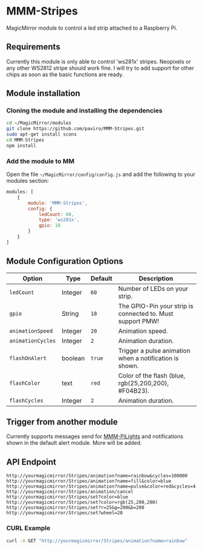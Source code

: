 # MMM-Stripes
MagicMirror module to control a led strip attached to a Raspberry Pi.


## Requirements

Currently this module is only able to control 'ws281x' stripes. Neopixels or any other WS2812 stripe should work fine. I will try to add support for other chips as soon as the basic functions are ready.

## Module installation

### Cloning the module and installing the dependencies

```bash
cd ~/MagicMirror/modules
git clone https://github.com/paviro/MMM-Stripes.git
sudo apt-get install scons
cd MMM-Stripes
npm install
```

### Add the module to MM

Open the file `~/MagicMirror/config/config.js` and add the following to your modules section:

```javascript
modules: [
    {
        module: 'MMM-Stripes',
        config: {
            ledCount: 60,
            type: 'ws281x',
            gpio: 18
        }
    }
]
```


## Module Configuration Options

<table width="100%">
    <thead>
        <tr>
            <th>Option</th>
            <th>Type</th>
            <th>Default</th>
            <th width="100%">Description</th>
        </tr>
    <thead>
    <tbody>
        <tr>
            <td><code>ledCount</code></td>
            <td>Integer</td>
            <td><code>60</code></td>
            <td>Number of LEDs on your strip.</td>
        </tr>
        <tr>
            <td><code>gpio</code></td>
            <td>String</td>
            <td><code>18</code></td>
            <td>The GPIO-Pin your strip is connected to. Must support PMW!</td>
        </tr>
         <tr>
                <td><code>animationSpeed</code></td>
                <td>Integer</td>
                <td><code>20</code></td>
                <td>Animation speed.</td>
        </tr>
         <tr>
                <td><code>animationCycles</code></td>
                <td>Integer</td>
                <td><code>2</code></td>
                <td>Animation duration.</td>
        </tr>
         <tr>
                <td><code>flashOnAlert</code></td>
                <td>boolean</td>
                <td><code>true</code></td>
                <td>Trigger a pulse animation when a notification is shown.</td>
        </tr>
        <tr>
            <td><code>flashColor</code></td>
            <td>text</td>
            <td><code>red</code></td>
            <td>Color of the flash (blue, rgb(25,200,200), #F04B23).</td>
        </tr>
        <tr>
            <td><code>flashCycles</code></td>
            <td>Integer</td>
            <td><code>2</code></td>
            <td>Animation duration.</td>
        </tr>
    </tbody>
</table>


## Trigger from another module
Currently supports messages send for [MMM-PiLights](https://github.com/jc21/MMM-PiLights) and notifications shown in the default alert module.
More will be added.

## API Endpoint
```
http://yourmagicmirror/Stripes/animation?name=rainbow&cycles=100000
http://yourmagicmirror/Stripes/animation?name=fill&color=blue
http://yourmagicmirror/Stripes/animation?name=pulse&color=red&cycles=4
http://yourmagicmirror/Stripes/animation/cancel
http://yourmagicmirror/Stripes/set?color=blue
http://yourmagicmirror/Stripes/set?color=rgb(25,200,200)
http://yourmagicmirror/Stripes/set?r=25&g=200&b=200
http://yourmagicmirror/Stripes/set?wheel=20
```

### CURL Example

```bash
curl -X GET "http://yourmagicmirror/Stripes/animation?name=rainbow"
```


